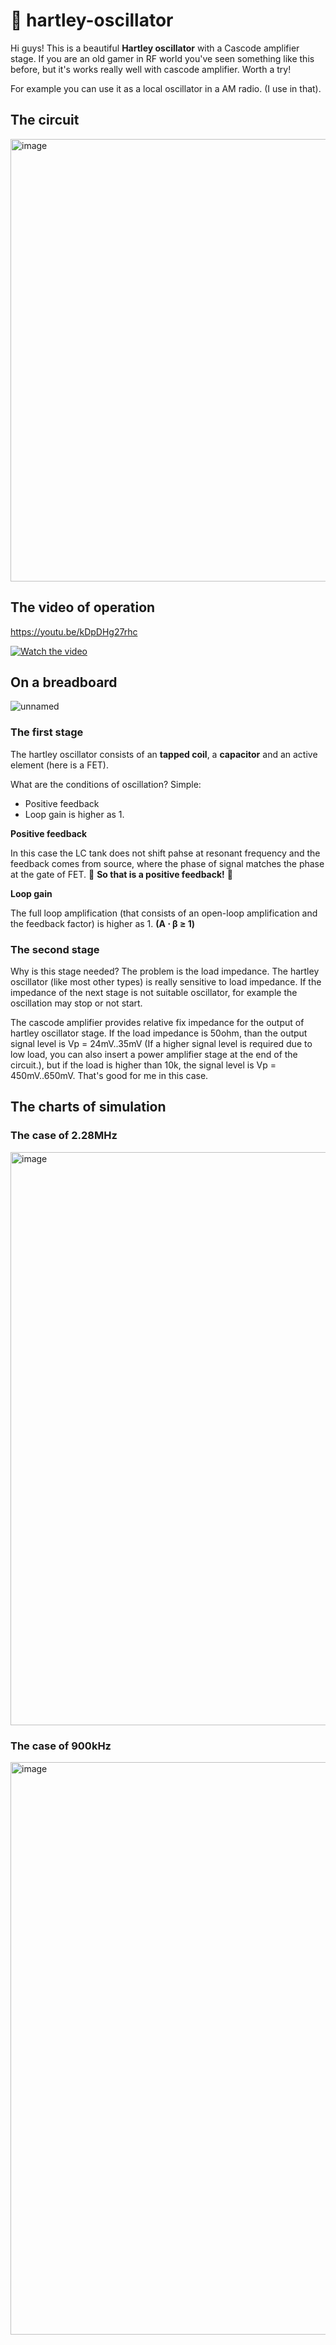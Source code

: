 # 🚀 hartley-oscillator

Hi guys! This is a beautiful **Hartley oscillator** with a Cascode amplifier stage. If you are an old gamer in RF world you've seen something like this before, but it's works really well with cascode amplifier. Worth a try!

For example you can use it as a local oscillator in a AM radio. (I use in that).

## The circuit

<img width="985" height="708" alt="image" src="https://github.com/user-attachments/assets/40f51c18-bdd2-4258-b09a-6d27808db605" />

## The video of operation

https://youtu.be/kDpDHg27rhc

[![Watch the video](https://img.youtube.com/vi/kDpDHg27rhc/0.jpg)](https://www.youtube.com/watch?v=kDpDHg27rhc)

## On a breadboard

![unnamed](https://github.com/user-attachments/assets/4219870d-e37f-405e-ba8f-235f01529c3b)

### The first stage 

The hartley oscillator consists of an **tapped coil**, a **capacitor** and an active element (here is a FET). 

What are the conditions of oscillation? Simple:

- Positive feedback
- Loop gain is higher as 1.

**Positive feedback**

In this case the LC tank does not shift pahse at resonant frequency and the feedback comes from source, where the phase of signal matches the phase at the gate of FET. 🖤 **So that is a positive feedback!** 🖤

**Loop gain**

The full loop amplification (that consists of an open-loop amplification and the feedback factor) is higher as 1. **(A ⋅ β ≥ 1)** 

### The second stage

Why is this stage needed? The problem is the load impedance. The hartley oscillator (like most other types) is really sensitive to load impedance. If the impedance of the next stage is not suitable oscillator, for example the oscillation may stop or not start.

The cascode amplifier provides relative fix impedance for the output of hartley oscillator stage. If the load impedance is 50ohm, than the output signal level is Vp = 24mV..35mV (If a higher signal level is required due to low load, you can also insert a power amplifier stage at the end of the circuit.), but if the load is higher than 10k, the signal level is Vp = 450mV..650mV. That's good for me in this case.

## The charts of simulation

### The case of 2.28MHz

<img width="1918" height="917" alt="image" src="https://github.com/user-attachments/assets/9b65e1be-a69c-419c-be47-d8aea2fe6268" />


### The case of 900kHz

<img width="1919" height="916" alt="image" src="https://github.com/user-attachments/assets/84bf0bff-d2a3-4b39-8704-ce4b87e3a25a" />








